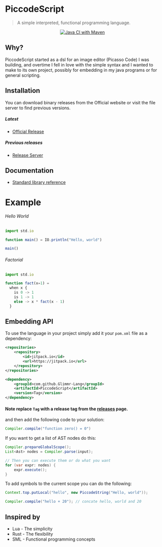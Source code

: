 # PiccodeScript

> A simple interpreted, functional programming language.

<div align="center">

[![Java CI with Maven](https://github.com/Glimmr-Lang/PiccodeScript/actions/workflows/maven.yml/badge.svg)](https://github.com/Glimmr-Lang/PiccodeScript/actions/workflows/maven.yml)
 
</div>


## Why?

PiccodeScript started as a dsl for an image editor (Picasso Code) I was building, and overtime 
I fell in love with the simple syntax and I wanted to make to its own project, possibly for 
embedding in my java programs or for general scripting. 

## Installation

You can download binary releases from the Official website or visit the file server to find previous versions. 

##### Latest

- [Official Release](http://piccodescript.fly.dev/)

##### Previous releases

- [Release Server](https://picasso-releases.fly.dev/piccodescript/)

## Documentation
- [Standard library reference](https://piccodescriptdocs.fly.dev/)

# Example

###### Hello World 

```js
import std.io

function main() = IO.println("Hello, world")

main()
```

###### Factorial

```js
import std.io

function fact(x=1) = 
  when x {
    is 0 -> 1
    is 1 -> 1
    else -> x * fact(x - 1)
  }
```

## Embedding API

To use the language in your project simply add it your `pom.xml` file as a dependency:


```xml
<repositories>
	<repository>
		<id>jitpack.io</id>
		<url>https://jitpack.io</url>
	</repository>
</repositories>

<dependency>
	<groupId>com.github.Glimmr-Lang</groupId>
	<artifactId>PiccodeScript</artifactId>
	<version>Tag</version>
</dependency>
```
#### Note replace `Tag` with a release tag from the [releases](https://github.com/Glimmr-Lang/PiccodeScript/releases) page.

 and then add the following code to your solution:

```java
Compiler.compile("function zero() = 0")
```

If you want to get a list of AST nodes do this:

```java
Compiler.prepareGlobalScope();
List<Ast> nodes = Compiler.parse(input);

// Then you can execute them or do what you want
for (var expr: nodes) {
	expr.execute();
}
```

To add symbols to the current scope you can do the following: 

```java
Context.top.putLocal("hello", new PiccodeString("Hello, world"));

Compiler.compile("hello + 20"); // concate hello, world and 20 
```

## Inspired by
- Lua  - The simplicity
- Rust - The flexibility
- SML  - Functional programming concepts






